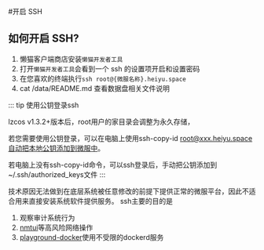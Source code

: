 #开启 SSH

## 如何开启 SSH?

1. 懒猫客户端商店安装`懒猫开发者工具`
2. 打开`懒猫开发者工具`会看到一个 ssh 的设置项开启和设置密码
3. 在您喜欢的终端执行`ssh root@{微服名称}.heiyu.space`
4. cat /data/README.md 查看数据盘相关文件说明


::: tip 使用公钥登录ssh

lzcos v1.3.2+版本后，root用户的家目录会调整为永久存储，

若您需要使用公钥登录，可以在电脑上使用ssh-copy-id root@xxx.heiyu.space自动把本地公钥添加到微服中。

若电脑上没有ssh-copy-id命令，可以ssh登录后，手动把公钥添加到~/.ssh/authorized_keys文件
:::


技术原因无法做到在底层系统被任意修改的前提下提供正常的微服平台，因此不适合用来直接安装系统软件提供服务。
ssh主要的目的是

1. 观察审计系统行为
2. [nmtui](./network-config.md)等高风险网络操作
3. [playground-docker](./dockerd-support.md)使用不受限的dockerd服务
